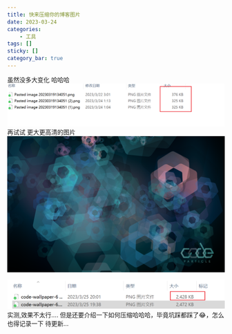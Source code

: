 ```yaml
---
title: 快来压缩你的博客图片
date: 2023-03-24
categories: 
	- 工具
tags: []
sticky: []
category_bar: true
---
```



虽然没多大变化 哈哈哈
![](../../imgs/Pasted%20image%2020230324011438.png)
再试试 更大更高清的图片
![](../../imgs/code-wallpaper-6%201.png)

![](../../imgs/Pasted%20image%2020230325200454.png)
实测,效果不太行....
但是还要介绍一下如何压缩哈哈哈，毕竟坑踩都踩了😂，怎么也得记录一下
待更新…
